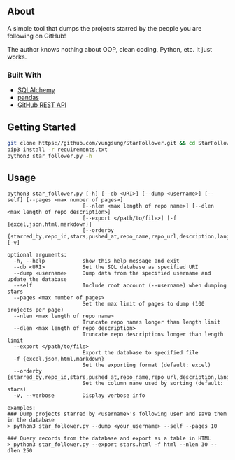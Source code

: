 ## About
A simple tool that dumps the projects starred by the people you are following on GitHub!

The author knows nothing about OOP, clean coding, Python, etc. It just works.

### Built With
* [SQLAlchemy](https://www.sqlalchemy.org/)
* [pandas](https://pandas.pydata.org/)
* [GitHub REST API](https://developer.github.com/v3/)

## Getting Started
```bash
git clone https://github.com/vungsung/StarFollower.git && cd StarFollower
pip3 install -r requirements.txt
python3 star_follower.py -h
```

## Usage
```
python3 star_follower.py [-h] [--db <URI>] [--dump <username>] [--self] [--pages <max number of pages>]
                        [--nlen <max length of repo name>] [--dlen <max length of repo description>]
                        [--export </path/to/file>] [-f {excel,json,html,markdown}]
                        [--orderby {starred_by,repo_id,stars,pushed_at,repo_name,repo_url,description,language}] [-v]

optional arguments:
  -h, --help            show this help message and exit
  --db <URI>            Set the SQL database as specified URI
  --dump <username>     Dump data from the specified username and update the database
  --self                Include root account (--username) when dumping stars
  --pages <max number of pages>
                        Set the max limit of pages to dump (100 projects per page)
  --nlen <max length of repo name>
                        Truncate repo names longer than length limit
  --dlen <max length of repo description>
                        Truncate repo descriptions longer than length limit
  --export </path/to/file>
                        Export the database to specified file
  -f {excel,json,html,markdown}
                        Set the exporting format (default: excel)
  --orderby {starred_by,repo_id,stars,pushed_at,repo_name,repo_url,description,language}
                        Set the column name used by sorting (default: stars)
  -v, --verbose         Display verbose info

examples:
### Dump projects starred by <username>'s following user and save them in the database
> python3 star_follower.py --dump <your_username> --self --pages 10

### Query records from the database and export as a table in HTML
> python3 star_follower.py --export stars.html -f html --nlen 30 --dlen 250
```
